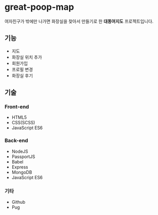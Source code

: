 # great-poop-map

여자친구가 밖에만 나가면 화장실을 찾아서 만들기로 한 **대똥여지도** 프로젝트입니다.

## 기능

- 지도
- 화장실 위치 추가
- 회원가입
- 프로필 변경
- 화장실 후기

## 기술

### Front-end

- HTML5
- CSS(SCSS)
- JavaScript ES6

### Back-end

- NodeJS
- PassportJS
- Babel
- Express
- MongoDB
- JavaScript ES6

### 기타

- Github
- Pug
